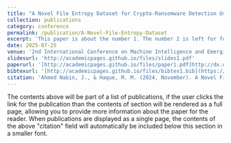 ```yaml
---
title: "A Novel File Entropy Dataset for Crypto-Ransomware Detection Using Machine Learning"
collection: publications
category: conference
permalink: /publication/A-Novel-File-Entropy-Dataset
excerpt: 'This paper is about the number 1. The number 2 is left for future work.'
date: 2025-07-25
venue: '2nd International Conference on Machine Intelligence and Emerging Technologies'
slidesurl: 'http://academicpages.github.io/files/slides1.pdf'
paperurl: '[http://academicpages.github.io/files/paper1.pdf]http://dx.doi.org/10.1007/978-981-96-2721-9_20)'
bibtexurl: '[http://academicpages.github.io/files/bibtex1.bib](https://scholar.googleusercontent.com/scholar.bib'
citation: 'Ahmed Nabin, J., & Haque, M. M. (2024, November). A Novel File Entropy Dataset for Crypto-Ransomware Detection Using Machine Learning. In International Conference on Machine Intelligence and Emerging Technologies (pp. 299-314). Singapore: Springer Nature Singapore.'
---
```

The contents above will be part of a list of publications, if the user clicks the link for the publication than the contents of section will be rendered as a full page, allowing you to provide more information about the paper for the reader. When publications are displayed as a single page, the contents of the above "citation" field will automatically be included below this section in a smaller font.
